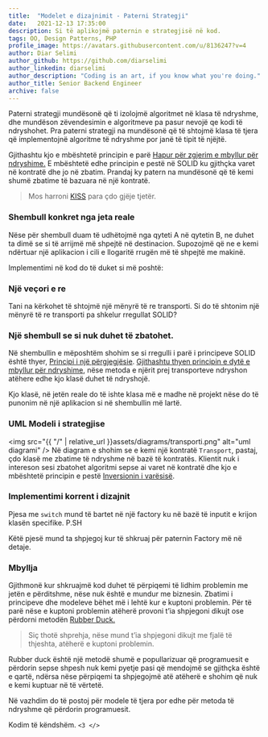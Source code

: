 ```yaml
---
title:  "Modelet e dizajnimit - Paterni Strategji"
date:   2021-12-13 17:35:00
description: Si të aplikojmë paternin e strategjisë në kod.
tags: OO, Design Patterns, PHP
profile_image: https://avatars.githubusercontent.com/u/8136247?v=4
author: Diar Selimi
author_github: https://github.com/diarselimi
author_linkedin: diarselimi
author_description: "Coding is an art, if you know what you're doing."
author_title: Senior Backend Engineer
archive: false
---
```


Paterni strategji mundësonë që ti izolojmë algoritmet në klasa të ndryshme, dhe mundëson zëvendesimin e algoritmeve pa pasur nevojë qe kodi të ndryshohet. Pra paterni strategji na mundësonë që të shtojmë klasa të tjera që implementojnë algoritme të ndryshme por janë të tipit të njëjtë. 

Gjithashtu kjo e mbështetë  principin e parë <a href="https://programerat.github.io/2021/SOLID-principet-dhe-si-ti-aplikoni-ne-kod/#Principi%20i%20dytë%20-%20E%20hapur%20për%20zgjatje,%20e%20mbyllur%20për%20ndryshime."> Hapur për zgjerim e mbyllur për ndryshime.</a> E mbështetë  edhe principin e pestë në SOLID ku gjithçka varet në kontratë dhe jo në zbatim. Prandaj ky patern na mundësonë që të kemi shumë zbatime të bazuara  në një kontratë.

> Mos harroni <a href="https://en.wikipedia.org/wiki/KISS_principle">KISS</a> para çdo gjëje tjetër.

### Shembull konkret nga jeta reale
Nëse për shembull duam të udhëtojmë nga qyteti  A në qytetin B, ne duhet ta dimë se si të arrijmë më shpejtë në destinacion. Supozojmë që ne e  kemi ndërtuar një aplikacion i cili e llogaritë rrugën më të shpejtë me makinë. 

Implementimi në kod do të duket si më poshtë:
<script src="https://gist.github.com/Diarselimi/bfd539de510e269233dee8cdf5987403.js"></script>

### Një veçori e re
Tani na kërkohet të shtojmë një mënyrë të re transporti. Si do të shtonim një mënyrë të re transporti pa shkelur rregullat SOLID?


### Një shembull se si nuk duhet të zbatohet.
Në shembullin e mëposhtëm shohim se si rregulli i parë i principeve SOLID është thyer, <a href="https://programerat.github.io/2021/SOLID-principet-dhe-si-ti-aplikoni-ne-kod/#Principi%20i%20par%C3%AB%20-%20Nj%C3%AB%20klas%C3%AB,%20nj%C3%AB%20p%C3%ABrgjegj%C3%ABsi">Principi i një përgjegjësie</a>. <a href="https://programerat.github.io/2021/SOLID-principet-dhe-si-ti-aplikoni-ne-kod/#Principi%20i%20dyt%C3%AB%20-%20E%20hapur%20p%C3%ABr%20zgjatje,%20e%20mbyllur%20p%C3%ABr%20ndryshime.">Gjithashtu thyen principin e dytë e mbyllur për ndryshime</a>, nëse metoda e njërit prej transporteve ndryshon atëhere edhe  kjo klasë duhet të ndryshojë.
<script src="https://gist.github.com/Diarselimi/ab34e500d821307baf0bf48827f92039.js"></script>
Kjo klasë,  në jetën reale do të ishte klasa më e madhe në projekt  nëse do të punonim në një aplikacion si në shembullin më lartë.

### UML Modeli i strategjise
<img src="{{ "/" | relative_url  }}assets/diagrams/transporti.png" alt="uml diagrami" />
Në diagram e shohim se e kemi një kontratë `Transport`, pastaj, çdo klasë me zbatime të ndryshme në bazë të kontratës. Klientit nuk i intereson sesi zbatohet algoritmi sepse ai varet në kontratë dhe kjo e mbështetë principin e pestë <a href="https://programerat.github.io/2021/SOLID-principet-dhe-si-ti-aplikoni-ne-kod/#Principi%20i%20pest%C3%AB%20-%20Inversioni%20i%20var%C3%ABsis%C3%AB"> Inversionin i varësisë</a>.

### Implementimi korrent i dizajnit
<script src="https://gist.github.com/Diarselimi/d5eafb20f04cea71f0fe7b28b81d8b67.js"></script>
Pjesa me `switch` mund të bartet në një factory ku në bazë të inputit e krijon klasën specifike. 
P.SH
<script src="https://gist.github.com/Diarselimi/a3191d3e3b6ff9bf3ba3e31331bf15e5.js"></script>
Këtë pjesë mund ta shpjegoj kur të shkruaj për paternin Factory më në detaje.

### Mbyllja
Gjithmonë kur shkruajmë kod duhet të përpiqemi të lidhim problemin me jetën e përditshme, nëse nuk është e mundur me biznesin.
Zbatimi i principeve dhe modeleve bëhet më i lehtë kur e kuptoni problemin. Për të parë nëse e kuptoni problemin atëherë  provoni t’ia shpjegoni dikujt ose përdorni metodën <a href="https://en.wikipedia.org/wiki/Rubber_duck_debugging">Rubber Duck.</a>

> Siç thotë shprehja, nëse mund t’ia shpjegoni dikujt me fjalë të thjeshta, atëherë e kuptoni problemin.


Rubber duck është një metodë shumë e popullarizuar që programuesit e përdorin sepse shpesh nuk kemi pyetje pasi që mendojmë se gjithçka është e qartë, ndërsa nëse përpiqemi ta shpjegojmë atë atëherë e shohim që nuk e kemi kuptuar në të vërtetë.


Në vazhdim do të postoj për modele të tjera por edhe për metoda të ndryshme që përdorin programuesit.


Kodim të këndshëm. `<3 </>`







